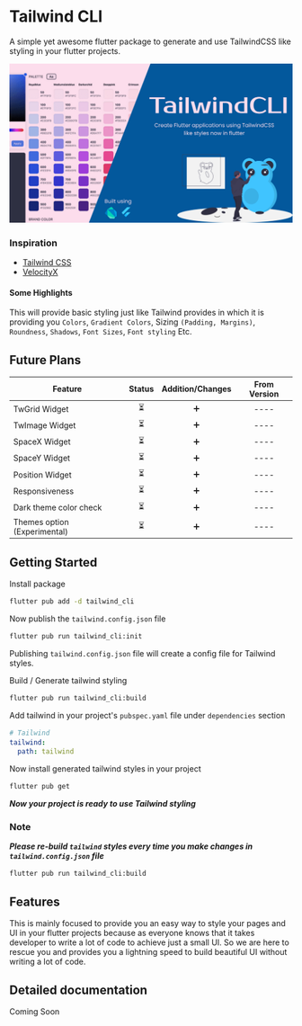 # Tailwind CLI

A simple yet awesome flutter package to generate and use TailwindCSS like styling in your flutter
projects.

![TailwindCLI](./screenshots/TailwindCLI.svg)

### Inspiration

* [Tailwind CSS](https://tailwindcss.com/)
* [VelocityX](https://velocityx.dev)

#### Some Highlights

This will provide basic styling just like Tailwind provides in which it is providing
you ```Colors```, ```Gradient Colors```, Sizing ```(Padding, Margins)```,
```Roundness```, ```Shadows```, ```Font Sizes```, ```Font styling``` Etc.

## Future Plans

| Feature                      | Status  | Addition/Changes  | From Version  |
|------------------------------|:---------:|:-----------:|:---------------:|
| TwGrid Widget                | ⏳  | ➕  | ----  |
| TwImage Widget               | ⏳  | ➕  | ----  |
| SpaceX Widget                | ⏳  | ➕  | ----  |
| SpaceY Widget                | ⏳  | ➕  | ----  |
| Position Widget              | ⏳  | ➕  | ----  |
| Responsiveness               | ⏳  | ➕  | ----  |
| Dark theme color check       | ⏳  | ➕  | ----  |
| Themes option (Experimental) | ⏳  | ➕  | ----  |

## Getting Started
Install package
```bash
flutter pub add -d tailwind_cli
```

Now publish the ```tailwind.config.json``` file

```bash
flutter pub run tailwind_cli:init
```

Publishing ```tailwind.config.json``` file will create a config file for Tailwind styles.

Build / Generate tailwind styling

```bash
flutter pub run tailwind_cli:build
```

Add tailwind in your project's ```pubspec.yaml``` file under ```dependencies``` section

```yaml
# Tailwind
tailwind:
  path: tailwind
```

Now install generated tailwind styles in your project

```bash
flutter pub get
```

***Now your project is ready to use Tailwind styling***

### Note
***Please re-build ```tailwind``` styles every time you make changes in ```tailwind.config.json``` file*** 
```bash
flutter pub run tailwind_cli:build
```

## Features

This is mainly focused to provide you an easy way to style your pages and UI in your flutter
projects because as everyone knows that it takes developer to write a lot of code to achieve just a
small UI. So we are here to rescue you and provides you a lightning speed to build beautiful UI
without writing a lot of code.

## Detailed documentation

Coming Soon